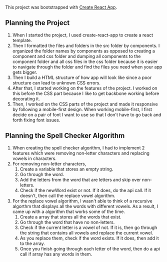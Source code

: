 This project was bootstrapped with [Create React App](https://github.com/facebookincubator/create-react-app).

## Planning the Project
1. When I started the project, I used create-react-app to create a react template.
2. Then I formatted the files and folders in the src folder by components. I organized the folder names by components as opposed to creating a component and css folder and dumping all components to the component folder and all css files in the css folder because it is easier to navigate through the folder and find the files you need when your app gets bigger. 
3. Then I build a HTML structure of how app will look like since a poor structure can lead to unknown CSS errors.
4. After that, I started working on the features of the project. I worked on this before the CSS part because I like to get backbone working before decorating it. 
5. Then, I worked on the CSS parts of the project and made it responsive by following a mobile-first design. When working mobile-first, I first decide on a pair of font I want to use so that I don't have to go back and forth fixing font issues.

## Planning the Spell Checker Algorithm
1. When creating the spell checker algorithm, I had to implement 2 features which were removing non-letter characters and replacing vowels in characters.
2. For removing non-letter characters, 
    1. Create a variable that stores an empty string.
    2. Go through the word.
    3. Add the letters from the word that are letters and skip over non-letters.
    4. Check if the newWord exist or not. If it does, do the api call. If it doesn't, then call the replace vowel algorithm.
3. For the replace vowel algorithm, I wasn't able to think of a recursive algorthm that displays all the words with different vowels. As a result, I came up with a algorithm that works some of the time.
    1. Create a array that stores all the words that exist.
    2. Go through the word that have no non-letters.
    3. Check if the current letter is a vowel of not. If it is, then go through the string that contains all vowels and replace the current vowel.
    4. As you replace them, check if the word exists. If it does, then add it to the array.
    5. Once you finish going through each letter of the word, then do a api call if array has any words in them. 
